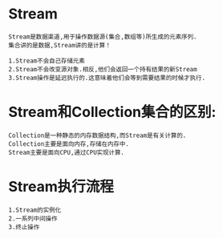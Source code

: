 # Stream
    Stream是数据渠道,用于操作数据源(集合,数组等)所生成的元素序列.
    集合讲的是数据,Stream讲的是计算！
    
    1.Stream不会自己存储元素
    2.Stream不会改变源对象.相反,他们会返回一个持有结果的新Stream
    3.Stream操作是延迟执行的.这意味着他们会等到需要结果的时候才执行.
    
# Stream和Collection集合的区别:
    Collection是一种静态的内存数据结构,而Stream是有关计算的.
    Collection主要是面向内存,存储在内存中.
    Stream主要是面向CPU,通过CPU实现计算.
    
# Stream执行流程
    1.Stream的实例化
    2.一系列中间操作
    3.终止操作
    